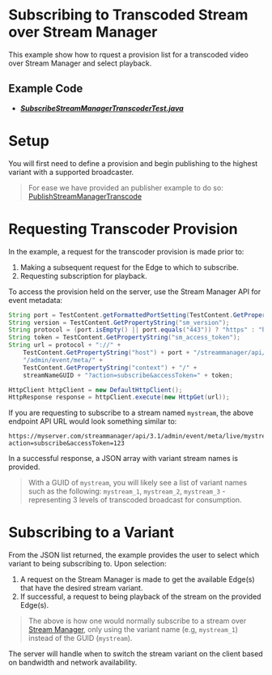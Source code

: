 # Subscribing to Transcoded Stream over Stream Manager

This example show how to rquest a provision list for a transcoded video over Stream Manager and select playback.

## Example Code

- ***[SubscribeStreamManagerTranscoderTest.java](SubscribeStreamManagerTranscoderTest.java)***

# Setup

You will first need to define a provision and begin publishing to the highest variant with a supported broadcaster.

> For ease we have provided an publisher example to do so: [PublishStreamManagerTranscode](../PublishStreamManagerTranscode)

# Requesting Transcoder Provision

In the example, a request for the transcoder provision is made prior to:

1. Making a subsequent request for the Edge to which to subscribe.
2. Requesting subscription for playback.

To access the provision held on the server, use the Stream Manager API for event metadata:

```java
String port = TestContent.getFormattedPortSetting(TestContent.GetPropertyString("server_port"));
String version = TestContent.GetPropertyString("sm_version");
String protocol = (port.isEmpty() || port.equals("443")) ? "https" : "http";
String token = TestContent.GetPropertyString("sm_access_token");
String url = protocol + "://" +
    TestContent.GetPropertyString("host") + port + "/streammanager/api/" + version +
    "/admin/event/meta/" +
    TestContent.GetPropertyString("context") + "/" +
    streamNameGUID + "?action=subscribe&accessToken=" + token;

HttpClient httpClient = new DefaultHttpClient();
HttpResponse response = httpClient.execute(new HttpGet(url));
```

If you are requesting to subscribe to a stream named `mystream`, the above endpoint API URL would look something similar to:

```ssh
https://myserver.com/streammanager/api/3.1/admin/event/meta/live/mystream?action=subscribe&accessToken=123
```

In a successful response, a JSON array with variant stream names is provided.

> With a GUID of `mystream`, you will likely see a list of variant names such as the following: `mystream_1`, `mystream_2`, `mystream_3` - representing 3 levels of transcoded broadcast for consumption.

# Subscribing to a Variant

From the JSON list returned, the example provides the user to select which variant to being subscribing to. Upon selection:

1. A request on the Stream Manager is made to get the available Edge(s) that have the desired stream variant.
2. If successful, a request to being playback of the stream on the provided Edge(s).

> The above is how one would normally subscribe to a stream over [Stream Manager](../SubscribeStreamManager), only using the variant name (e.g, `mystream_1`) instead of the GUID (`mystream`).

The server will handle when to switch the stream variant on the client based on bandwidth and network availability.
